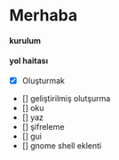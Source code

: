 # Merhaba

#### kurulum 


#### yol haitası
- [x] Oluşturmak
- [] geliştirilmiş olutşurma
- [] oku
- [] yaz
- [] şifreleme
- [] gui
- [] gnome shell eklenti